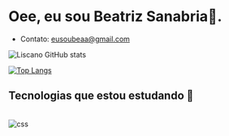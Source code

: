 # Oee, eu sou Beatriz Sanabria🌱.

- Contato: eusoubeaa@gmail.com

![Liscano GitHub stats](https://github-readme-stats.vercel.app/api?username=Beatrice&show_icons=true&theme=radical)

[![Top Langs](https://github-readme-stats.vercel.app/api/top-langs/?username=Beatrice)](https://github.com/anuraghazra/github-readme-stats)

## Tecnologias que estou estudando 📗
<div style="display: inline_block"/> <br/>
<img align="center" alt="css" src="https://img.shields.io/badge/python-v3.7-blue" />
</div><br/> 
<!--

## Sintam-se livres para me contatar pelo e-mail eusoubeaa@gmail.com! 
**Beeatrice/Beeatrice** is a ✨ _special_ ✨ repository because its `README.md` (this file) appears on your GitHub profile.

Here are some ideas to get you started:

- 🔭 I’m currently working on ...
- 🌱 I’m currently learning ...
- 👯 I’m looking to collaborate on ...
- 🤔 I’m looking for help with ...
- 💬 Ask me about ...
- 📫 How to reach me: 67 991737971
